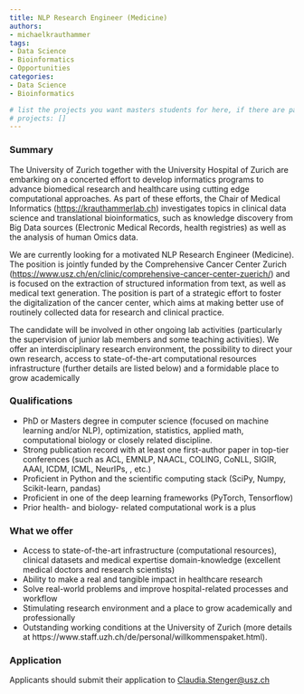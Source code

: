 ```yaml
---
title: NLP Research Engineer (Medicine)
authors:
- michaelkrauthammer
tags: 
- Data Science
- Bioinformatics
- Opportunities
categories:
- Data Science
- Bioinformatics

# list the projects you want masters students for here, if there are pages for them
# projects: []
---
```


### Summary

The University of Zurich together with the University Hospital of Zurich are embarking on a concerted effort to develop informatics programs to advance biomedical research and healthcare using cutting edge computational approaches. As part of these efforts, the Chair of Medical Informatics (https://krauthammerlab.ch) investigates topics in clinical data science and translational bioinformatics, such as knowledge discovery from Big Data sources (Electronic Medical Records, health registries) as well as the analysis of human Omics data. 

We are currently looking for a motivated NLP Research Engineer (Medicine). The position is jointly funded by the Comprehensive Cancer Center Zurich (https://www.usz.ch/en/clinic/comprehensive-cancer-center-zuerich/) and is focused on the extraction of structured information from text, as well as medical text generation. The position is part of a strategic effort to foster the digitalization of the cancer center, which aims at making better use of routinely collected data for research and clinical practice.  

The candidate will be involved in other ongoing lab activities (particularly the supervision of junior lab members and some teaching activities). We offer an interdisciplinary research environment, the possibility to direct your own research, access to state-of-the-art computational resources infrastructure (further details are listed below) and a formidable place to grow academically


### Qualifications

<ul>
  <li>PhD or Masters degree in computer science (focused on machine learning and/or NLP), optimization, statistics, applied math, computational biology or closely related discipline.</li>
  <li>Strong publication record with at least one first-author paper in top-tier conferences (such as ACL, EMNLP, NAACL, COLING, CoNLL, SIGIR, AAAI, ICDM, ICML, NeurIPs, , etc.)</li>
  <li>Proficient in Python and the scientific computing stack (SciPy, Numpy, Scikit-learn, pandas)</li>
  <li>Proficient in one of the deep learning frameworks (PyTorch, Tensorflow)</li>
  <li>Prior health- and biology- related computational work is a plus</li>
</ul>

### What we offer

<ul>
  <li>Access to state-of-the-art infrastructure (computational resources), clinical datasets and medical expertise domain-knowledge (excellent medical doctors and research scientists)</li>
  <li>Ability to make a real and tangible impact in healthcare research</li>
  <li>Solve real-world problems and improve hospital-related processes and workflow</li>
  <li>Stimulating research environment and a place to grow academically and professionally</li>
  <li>Outstanding working conditions at the University of Zurich (more details at https://www.staff.uzh.ch/de/personal/willkommenspaket.html).</li>
</ul>

### Application

Applicants should submit their application to  Claudia.Stenger@usz.ch

